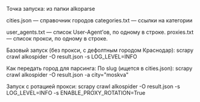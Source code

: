 Точка запуска: из папки alkoparse

cities.json — справочник городов
categories.txt — ссылки на категории

user_agents.txt — список User-Agent’ов, по одному в строке.
proxies.txt — список прокси, по одному в строке.

Базовый запуск (без прокси, с дефолтным городом Краснодар):
scrapy crawl alkospider -O result.json -s LOG_LEVEL=INFO

Как передать город для парсинга:
По slug (ищется в cities.json):
scrapy crawl alkospider -O result.json -a city="moskva"

Запуск с ротацией прокси:
scrapy crawl alkospider -O result.json -s LOG_LEVEL=INFO -s ENABLE_PROXY_ROTATION=True




